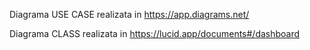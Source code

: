 Diagrama USE CASE realizata in https://app.diagrams.net/


Diagrama CLASS realizata in https://lucid.app/documents#/dashboard
